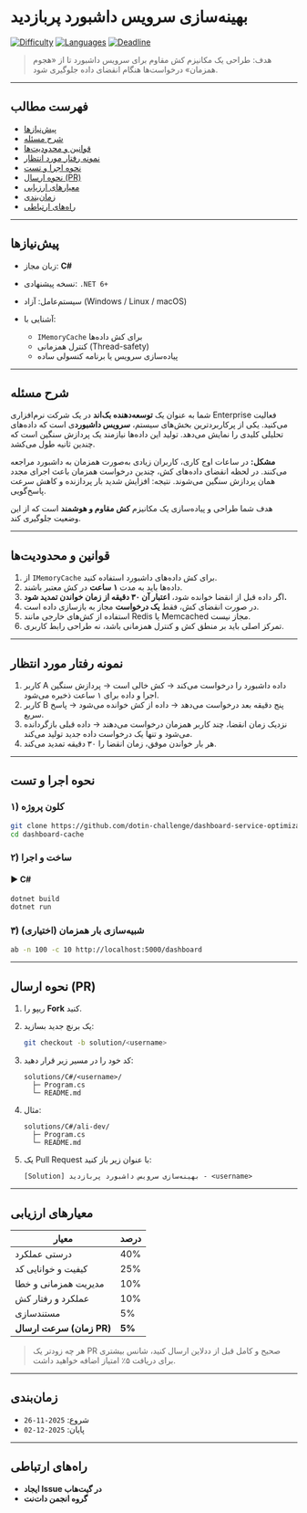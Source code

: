 # بهینه‌سازی سرویس داشبورد پربازدید

[![Difficulty](https://img.shields.io/badge/difficulty-متوسط-orange)]()
[![Languages](https://img.shields.io/badge/languages-C%23-informational)]()
[![Deadline](https://img.shields.io/badge/deadline-2025--12--02-critical)]()

> هدف: طراحی یک مکانیزم کش مقاوم برای سرویس داشبورد تا از «هجوم همزمان» درخواست‌ها هنگام انقضای داده جلوگیری شود.

---

## فهرست مطالب

* [پیش‌نیازها](#پیشنیازها)
* [شرح مسئله](#شرح-مسئله)
* [قوانین و محدودیت‌ها](#قوانین-و-محدودیتها)
* [نمونه رفتار مورد انتظار](#نمونه-رفتار-مورد-انتظار)
* [نحوه اجرا و تست](#نحوه-اجرا-و-تست)
* [نحوه ارسال (PR)](#نحوه-ارسال-pr)
* [معیارهای ارزیابی](#معیارهای-ارزیابی)
* [زمان‌بندی](#زمانبندی)
* [راه‌های ارتباطی](#راههای-ارتباطی)

---

## پیش‌نیازها

* زبان مجاز: **C#**
* نسخه پیشنهادی: `.NET 6+`
* سیستم‌عامل: آزاد (Windows / Linux / macOS)
* آشنایی با:

  * `IMemoryCache` برای کش داده‌ها
  * کنترل همزمانی (Thread-safety)
  * پیاده‌سازی سرویس یا برنامه کنسولی ساده

---

## شرح مسئله

شما به عنوان یک **توسعه‌دهنده بک‌اند** در یک شرکت نرم‌افزاری Enterprise فعالیت می‌کنید. یکی از پرکاربردترین بخش‌های سیستم، **سرویس داشبورد**ی است که داده‌های تحلیلی کلیدی را نمایش می‌دهد. تولید این داده‌ها نیازمند یک پردازش سنگین است که چندین ثانیه طول می‌کشد.

**مشکل:**
در ساعات اوج کاری، کاربران زیادی به‌صورت همزمان به داشبورد مراجعه می‌کنند. در لحظه انقضای داده‌های کش، چندین درخواست همزمان باعث اجرای مجدد همان پردازش سنگین می‌شوند. نتیجه: افزایش شدید بار پردازنده و کاهش سرعت پاسخ‌گویی.

هدف شما طراحی و پیاده‌سازی یک مکانیزم **کش مقاوم و هوشمند** است که از این وضعیت جلوگیری کند.

---

## قوانین و محدودیت‌ها

1. از `IMemoryCache` برای کش داده‌های داشبورد استفاده کنید.
2. داده‌ها باید به مدت **۱ ساعت** در کش معتبر باشند.
3. اگر داده قبل از انقضا خوانده شود، **اعتبار آن ۳۰ دقیقه از زمان خواندن تمدید شود.**
4. در صورت انقضای کش، فقط **یک درخواست** مجاز به بازسازی داده است.
5. استفاده از کش‌های خارجی مانند Redis یا Memcached مجاز نیست.
6. تمرکز اصلی باید بر منطق کش و کنترل همزمانی باشد، نه طراحی رابط کاربری.

---

## نمونه رفتار مورد انتظار

1. کاربر A داده داشبورد را درخواست می‌کند → کش خالی است → پردازش سنگین اجرا و داده برای ۱ ساعت ذخیره می‌شود.
2. کاربر B پنج دقیقه بعد درخواست می‌دهد → داده از کش خوانده می‌شود → پاسخ سریع.
3. نزدیک زمان انقضا، چند کاربر همزمان درخواست می‌دهند → داده قبلی بازگردانده می‌شود و تنها یک درخواست داده جدید تولید می‌کند.
4. هر بار خواندن موفق، زمان انقضا را ۳۰ دقیقه تمدید می‌کند.

---

## نحوه اجرا و تست

### ۱) کلون پروژه

```bash
git clone https://github.com/dotin-challenge/dashboard-service-optimization.git
cd dashboard-cache
```

### ۲) ساخت و اجرا

#### ▶ C#

```bash
dotnet build
dotnet run
```

### ۳) شبیه‌سازی بار همزمان (اختیاری)

```bash
ab -n 100 -c 10 http://localhost:5000/dashboard
```

---

## نحوه ارسال (PR)

1. ریپو را **Fork** کنید.
2. یک برنچ جدید بسازید:

   ```bash
   git checkout -b solution/<username>
   ```
3. کد خود را در مسیر زیر قرار دهید:

   ```text
   solutions/C#/<username>/
     ├─ Program.cs
     └─ README.md
   ```
4. مثال:

   ```text
   solutions/C#/ali-dev/
     ├─ Program.cs
     └─ README.md
   ```
5. یک Pull Request با عنوان زیر باز کنید:

   ```text
   [Solution] بهینه‌سازی سرویس داشبورد پربازدید - <username>
   ```

---

## معیارهای ارزیابی

| معیار                    | درصد   |
| ------------------------ | ------ |
| درستی عملکرد             | 40%    |
| کیفیت و خوانایی کد       | 25%    |
| مدیریت همزمانی و خطا     | 10%    |
| عملکرد و رفتار کش        | 10%    |
| مستندسازی                | 5%     |
| **سرعت ارسال (زمان PR)** | **5%** |

> هر چه زودتر یک PR صحیح و کامل قبل از ددلاین ارسال کنید، شانس بیشتری برای دریافت ۵٪ امتیاز اضافه خواهید داشت.

---

## زمان‌بندی

* شروع: `2025-11-26`
* پایان: `2025-12-02`

---

## راه‌های ارتباطی

* **ایجاد Issue در گیت‌هاب**
* **گروه انجمن دات‌نت**
